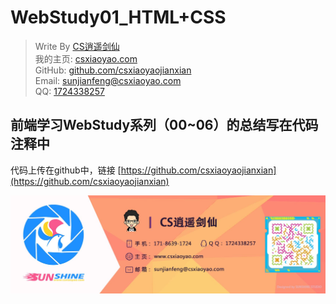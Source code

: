 # WebStudy01_HTML+CSS

> Write By [CS逍遥剑仙](http://home.ustc.edu.cn/~cssjf/)   
> 我的主页: [csxiaoyao.com](https://csxiaoyao.com)   
> GitHub: [github.com/csxiaoyaojianxian](https://github.com/csxiaoyaojianxian)   
> Email: [sunjianfeng@csxiaoyao.com](mailto:sunjianfeng@csxiaoyao.com)  
> QQ: [1724338257](http://wpa.qq.com/msgrd?uin=1724338257&site=qq&menu=yes)

## 前端学习WebStudy系列（00~06）的总结写在代码注释中
代码上传在github中，链接 [https://github.com/csxiaoyaojianxian](https://github.com/csxiaoyaojianxian)


![sign](https://raw.githubusercontent.com/csxiaoyaojianxian/ImageHosting/master/img/sign.jpg)